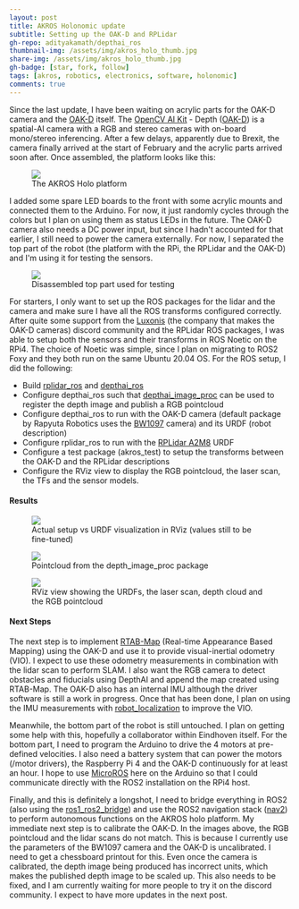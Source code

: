 ```yaml
---
layout: post
title: AKROS Holonomic update
subtitle: Setting up the OAK-D and RPLidar
gh-repo: adityakamath/depthai_ros
thumbnail-img: /assets/img/akros_holo_thumb.jpg
share-img: /assets/img/akros_holo_thumb.jpg
gh-badge: [star, fork, follow]
tags: [akros, robotics, electronics, software, holonomic]
comments: true
---
```


Since the last update, I have been waiting on acrylic parts for the OAK-D camera and the [OAK-D](https://store.opencv.ai/products/oak-d) itself. The [OpenCV AI Kit](https://opencv.org/introducing-oak-spatial-ai-powered-by-opencv/) - Depth ([OAK-D](https://docs.luxonis.com/en/latest/pages/products/bw1098obc/)) is a spatial-AI camera with a RGB and stereo cameras with on-board mono/stereo inferencing. After a few delays, apparently due to Brexit, the camera finally arrived at the start of February and the acrylic parts arrived soon after. Once assembled, the platform looks like this:

<figure class="aligncenter">
	<img src="https://adityakamath.github.io/assets/img/akros_holo_assembly.jpg" />
	<figcaption>The AKROS Holo platform</figcaption>
</figure>

I added some spare LED boards to the front with some acrylic mounts and connected them to the Arduino. For now, it just randomly cycles through the colors but I plan on using them as status LEDs in the future. The OAK-D camera also needs a DC power input, but since I hadn't accounted for that earlier, I still need to power the camera externally. For now, I separated the top part of the robot (the platform with the RPi, the RPLidar and the OAK-D) and I'm using it for testing the sensors.

<figure class="aligncenter">
	<img src="https://adityakamath.github.io/assets/img/akros_holo_assembly_top.jpg" />
	<figcaption>Disassembled top part used for testing</figcaption>
</figure>

For starters, I only want to set up the ROS packages for the lidar and the camera and make sure I have all the ROS transforms configured correctly. After quite some support from the [Luxonis](https://luxonis.com/depthai) (the company that makes the OAK-D cameras) discord community and the RPLidar ROS packages, I was able to setup both the sensors and their transforms in ROS Noetic on the RPi4. The choice of Noetic was simple, since I plan on migrating to ROS2 Foxy and they both run on the same Ubuntu 20.04 OS. For the ROS setup, I did the following:

* Build [rplidar_ros](https://github.com/adityakamath/rplidar_ros) and [depthai_ros](https://github.com/adityakamath/depthai_ros)
* Configure depthai_ros such that [depthai_image_proc](http://wiki.ros.org/depth_image_proc) can be used to register the depth image and publish a RGB pointcloud
* Configure depthai_ros to run with the OAK-D camera (default package by Rapyuta Robotics uses the [BW1097](https://docs.luxonis.com/en/latest/pages/products/bw1097/) camera) and its URDF (robot description)
* Configure rplidar_ros to run with the [RPLidar A2M8](https://www.slamtec.com/en/Lidar/A2) URDF
* Configure a test package (akros_test) to setup the transforms between the OAK-D and the RPLidar descriptions
* Configure the RViz view to display the RGB pointcloud, the laser scan, the TFs and the sensor models. 

#### Results

<figure class="aligncenter">
	<img src="https://adityakamath.github.io/assets/img/akros_holo_top_vs_urdf.jpg" />
	<figcaption>Actual setup vs URDF visualization in RViz (values still to be fine-tuned)</figcaption>
</figure>

<figure class="aligncenter">
	<img src="https://adityakamath.github.io/assets/img/akros_holo_top_pointcloud.jpg" />
	<figcaption>Pointcloud from the depth_image_proc package</figcaption>
</figure>


<figure class="aligncenter">
	<img src="https://adityakamath.github.io/assets/img/akros_holo_top_viz.jpg" />
	<figcaption>RViz view showing the URDFs, the laser scan, depth cloud and the RGB pointcloud</figcaption>
</figure>

#### Next Steps

The next step is to implement [RTAB-Map](http://introlab.github.io/rtabmap/) (Real-time Appearance Based Mapping) using the OAK-D and use it to provide visual-inertial odometry (VIO). I expect to use these odometry measurements in combination with the lidar scan to perform SLAM. I also want the RGB camera to detect obstacles and fiducials using DepthAI and append the map created using RTAB-Map. The OAK-D also has an internal IMU although the driver software is still a work in progress. Once that has been done, I plan on using the IMU measurements with [robot_localization](http://wiki.ros.org/robot_localization) to improve the VIO. 

Meanwhile, the bottom part of the robot is still untouched. I plan on getting some help with this, hopefully a collaborator within Eindhoven itself. For the bottom part, I need to program the Arduino to drive the 4 motors at pre-defined velocities. I also need a battery system that can power the motors (/motor drivers), the Raspberry Pi 4 and the OAK-D continuously for at least an hour. I hope to use [MicroROS](https://micro.ros.org/) here on the Arduino so that I could communicate directly with the ROS2 installation on the RPi4 host.

Finally, and this is definitely a longshot, I need to bridge everything in ROS2 (also using the [ros1_ros2_bridge](https://github.com/ros2/ros1_bridge)) and use the ROS2 navigation stack ([nav2](https://navigation.ros.org/)) to perform autonomous functions on the AKROS holo platform. My immediate next step is to calibrate the OAK-D. In the images above, the RGB pointcloud and the lidar scans do not match. This is because I currently use the parameters of the BW1097 camera and the OAK-D is uncalibrated. I need to get a chessboard printout for this. Even once the camera is calibrated, the depth image being produced has incorrect units, which makes the published depth image to be scaled up. This also needs to be fixed, and I am currently waiting for more people to try it on the discord community. I expect to have more updates in the next post.
